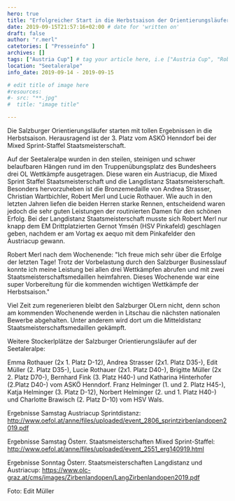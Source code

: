 ```yaml
---
hero: true
title: "Erfolgreicher Start in die Herbstsaison der Orientierungsläufer"
date: 2019-09-15T21:57:16+02:00 # date for 'written on'
draft: false
author: "r.merl"
catetories: [ "Presseinfo" ]
archives: []
tags: ["Austria Cup"] # tag your article here, i.e ["Austria Cup", "Robert Merl"]
location: "Seetaleralpe"
info_date: 2019-09-14 - 2019-09-15

# edit title of image here
#resources:
#- src: "**.jpg"
#  title: "image title"

---
```


Die Salzburger Orientierungsläufer starten mit tollen Ergebnissen in die Herbstsaison. Herausragend ist der 3. Platz vom ASKÖ Henndorf bei der Mixed Sprint-Staffel Staatsmeisterschaft.

<!--more-->

Auf der Seetaleralpe wurden in den steilen, steinigen und schwer belaufbaren Hängen rund im den Truppenübungsplatz des Bundesheers drei OL Wettkämpfe ausgetragen. Diese waren ein Austriacup, die Mixed Sprint Staffel Staatsmeisterschaft und die Langdistanz Staatsmeisterschaft. Besonders hervorzuheben ist die Bronzemedaille von Andrea Strasser, Christian Wartbichler, Robert Merl und Lucie Rothauer. Wie auch in den letzten Jahren liefen die beiden Herren starke Rennen, entscheidend waren jedoch die sehr guten Leistungen der routinierten Damen für den schönen Erfolg. Bei der Langdistanz Staatsmeisterschaft musste sich Robert Merl nur knapp dem EM Drittplatzierten Gernot Ymsén (HSV Pinkafeld) geschlagen geben, nachdem er am Vortag ex aequo mit dem Pinkafelder den Austriacup gewann.

Robert Merl nach dem Wochenende: "Ich freue mich sehr über die Erfolge der letzten Tage! Trotz der Vorbelastung durch den Salzburger Businesslauf konnte ich meine Leistung bei allen drei Wettkämpfen abrufen und mit zwei Staatsmeisterschaftsmedaillen heimfahren. Dieses Wochenende war eine super Vorbereitung für die kommenden wichtigen Wettkämpfe der Herbstsaison."

Viel Zeit zum regenerieren bleibt den Salzburger OLern nicht, denn schon am kommenden Wochenende werden in Litschau die nächsten nationalen Bewerbe abgehalten. Unter anderem wird dort um die Mitteldistanz Staatsmeisterschaftsmedaillen gekämpft.

Weitere Stockerlplätze der Salzburger Orientierungsläufer auf der Seetaleralpe:

Emma Rothauer (2x 1. Platz D-12), Andrea Strasser (2x1. Platz D35-), Edit Müller (2. Platz D35-), Lucie Rothauer (2x1. Platz D40-), Brigitte Müller (2x 2. Platz D70-), Bernhard Fink (3. Platz H40-) und Katharina Hinterhofer (2.Platz D40-) vom ASKÖ Henndorf. Franz Helminger (1. und 2. Platz H45-), Katja Helminger (3. Platz D-12), Norbert Helminger (2. und 1. Platz H40-) und Charlotte Brawisch (2. Platz D-10) vom HSV Wals.

Ergebnisse Samstag Austriacup Sprintdistanz: http://www.oefol.at/anne/files/uploaded/event_2806_sprintzirbenlandopen2019.pdf 

Ergebnisse Samstag Österr. Staatsmeisterschaften Mixed Sprint-Staffel: http://www.oefol.at/anne/files/uploaded/event_2551_erg140919.html

Ergebnisse Sonntag Österr. Staatsmeisterschaften Langdistanz und Austriacup: https://www.olc-graz.at/cms/images/Zirbenlandopen/LangZirbenlandopen2019.pdf

Foto: Edit Müller